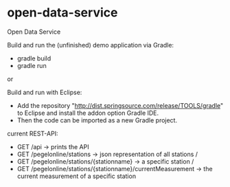 ﻿open-data-service
=================

Open Data Service


Build and run the (unfinished) demo application via Gradle:
* gradle build
* gradle run

or

Build and run with Eclipse:
* Add the repository "http://dist.springsource.com/release/TOOLS/gradle" to Eclipse and install the addon option Gradle IDE.
* Then the code can be imported as a new Gradle project.


current REST-API:
* GET /api -> prints the API
* GET /pegelonline/stations -> json representation of all stations /
* GET /pegelonline/stations/{stationname} -> a specific station /
* GET /pegelonline/stations/{stationname}/currentMeasurement -> the current measurement of a specific station